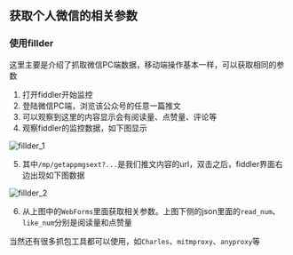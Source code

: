 ## 获取个人微信的相关参数

### 使用fillder

这里主要是介绍了抓取微信PC端数据，移动端操作基本一样，可以获取相同的参数

1. 打开fiddler开始监控
2. 登陆微信PC端，浏览该公众号的任意一篇推文
3. 可以观察到这里的内容显示会有阅读量、点赞量、评论等
4. 观察fiddler的监控数据，如下图显示

![fillder_1](https://raw.githubusercontent.com/wnma3mz/wechat_articles_spider/master/imgs/fillder_1.png)

5. 其中`/mp/getappmgsext?...`是我们推文内容的url，双击之后，fiddler界面右边出现如下图数据

![fillder_2](https://raw.githubusercontent.com/wnma3mz/wechat_articles_spider/master/imgs/fillder_2.png)

6.  从上图中的`WebForms`里面获取相关参数。上图下侧的json里面的`read_num`、`like_num`分别是阅读量和点赞量

当然还有很多抓包工具都可以使用，如`Charles`、`mitmproxy`、`anyproxy`等